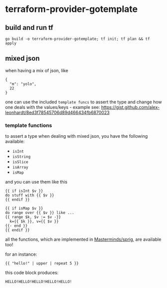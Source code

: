 # terraform-provider-gotemplate


## build and run tf
```
go build -o terraform-provider-gotemplate; tf init; tf plan && tf apply
```

## mixed json

when having a mix of json, like
```
{
  "m": "yolo",
  22
}
```

one can use the included `template funcs` to assert the type and change how one deals with the values/keys - example see:
https://gist.github.com/alex-leonhardt/8ed3f78545706d89d466434fb6870023

### template functions

to assert a type when dealing with mixed json, you have the following available:
- `isInt`
- `isString`
- `isSlice`
- `isArray`
- `isMap`

and you can use them like this

```
{{ if isInt $v }}
do stuff with {{ $v }}
{{ endif }}

{{ if isMap $v }}
do range over {{ $v }} like ...
{{ range $k, $v := $v -}}
  k={{ $k }}, v={{ $v }}
{{- end }}
{{ endif }}
```

all the functions, which are implemented in [Masterminds/sprig](https://github.com/Masterminds/sprig), are available too!

for an instance:

```
{{ "hello!" | upper | repeat 5 }}
```

this code block produces:

```
HELLO!HELLO!HELLO!HELLO!HELLO!
```



